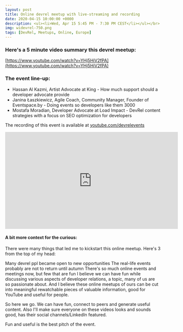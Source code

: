 ```yaml
---
layout: post
title: Online devrel meetup with live-streaming and recording
date: 2020-04-15 10:00:00 +0000
description: <ul><li>Wed, Apr 15 5:45 PM - 7:30 PM CEST</li></ul></br> Watch live or later on YouTube. See inside for the line-up and details. 
img: widevrel-750.png 
tags: [DevRel, Meetups, Online, Europe]
---
```


### Here's a 5 minute video summary this devrel meetup:

[https://www.youtube.com/watch?v=YHj5HiV2fPA](https://www.youtube.com/watch?v=YHj5HiV2fPA)



### The event line-up:
* Hassan Al Kazmi, Artist Advocate at King - How much support should a developer advocate provide
* Janina Łaszkiewicz, Agile Coach, Community Manager, Founder of Eventspace.by - Doing events so developers like them 3000
* Mostafa Moradian, Developer Advocate at Load Impact - DevRel content strategies with a focus on SEO optimization for developers

The recording of this event is available at [youtube.com/devrelevents](https://www.youtube.com/devrelevents)

<iframe width="560" height="315" src="https://www.youtube.com/embed/YHj5HiV2fPA" frameborder="0" allow="accelerometer; autoplay; encrypted-media; gyroscope; picture-in-picture" allowfullscreen></iframe>


#### A bit more context for the curious:
There were many things that led me to kickstart this online meetup. Here's 3 from the top of my head:

Many devrel ppl became open to new opportunities
The real-life events probably are not to return until autumn
There's so much online events and meetings now, but few that are fun
I believe we can have fun while discussing various aspects of developer relations, a topic, many of us are so passionate about. And I believe these online meetups of ours can be cut into meaningful rewatchable pieces of valuable information, good for YouTube and useful for people.

So here we go. We can have fun, connect to peers and generate useful content. Also I'll make sure everyone on these videos looks and sounds good, has their social channels/LinkedIn featured.

Fun and useful is the best pitch of the event.